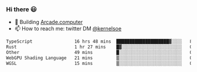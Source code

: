 ### Hi there 😃

- 🔨 Building [Arcade.computer](https://arcade.computer)
- 📫 How to reach me: twitter DM [@kernelsoe](https://twitter.com/kernelsoe)

<!--START_SECTION:waka-->

```txt
TypeScript                16 hrs 48 mins  ████████████████████▓░░░░   82.58 %
Rust                      1 hr 27 mins    █▓░░░░░░░░░░░░░░░░░░░░░░░   07.16 %
Other                     49 mins         █░░░░░░░░░░░░░░░░░░░░░░░░   04.10 %
WebGPU Shading Language   21 mins         ▒░░░░░░░░░░░░░░░░░░░░░░░░   01.74 %
WGSL                      15 mins         ▒░░░░░░░░░░░░░░░░░░░░░░░░   01.24 %
```

<!--END_SECTION:waka-->

